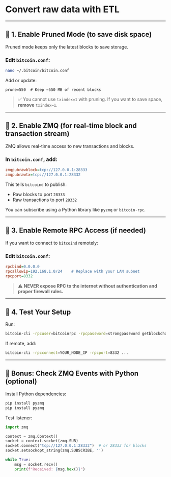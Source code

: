 # Convert raw data with ETL

---

## 🔧 1. **Enable Pruned Mode** (to save disk space)

Pruned mode keeps only the latest blocks to save storage.

### Edit `bitcoin.conf`:

```bash
nano ~/.bitcoin/bitcoin.conf
```

Add or update:

```
prune=550  # Keep ~550 MB of recent blocks
```

> ✅ You cannot use `txindex=1` with pruning. If you want to save space, **remove** `txindex=1`.

---

## 📡 2. **Enable ZMQ** (for real-time block and transaction stream)

ZMQ allows real-time access to new transactions and blocks.

### In `bitcoin.conf`, add:

```ini
zmqpubrawblock=tcp://127.0.0.1:28333
zmqpubrawtx=tcp://127.0.0.1:28332
```

This tells `bitcoind` to publish:

* Raw blocks to port `28333`
* Raw transactions to port `28332`

You can subscribe using a Python library like `pyzmq` or `bitcoin-rpc`.

---

## 🔐 3. **Enable Remote RPC Access** (if needed)

If you want to connect to `bitcoind` remotely:

### Edit `bitcoin.conf`:

```ini
rpcbind=0.0.0.0
rpcallowip=192.168.1.0/24    # Replace with your LAN subnet
rpcport=8332
```

> ⚠️ **NEVER expose RPC to the internet without authentication and proper firewall rules.**

---

## 🧪 4. **Test Your Setup**

Run:

```bash
bitcoin-cli -rpcuser=bitcoinrpc -rpcpassword=strongpassword getblockchaininfo
```

If remote, add:

```bash
bitcoin-cli -rpcconnect=YOUR_NODE_IP -rpcport=8332 ...
```

---

## 📂 Bonus: Check ZMQ Events with Python (optional)

Install Python dependencies:

```bash
pip install pyzmq
pip install pyzmq
```

Test listener:

```python
import zmq

context = zmq.Context()
socket = context.socket(zmq.SUB)
socket.connect("tcp://127.0.0.1:28332")  # or 28333 for blocks
socket.setsockopt_string(zmq.SUBSCRIBE, '')

while True:
    msg = socket.recv()
    print(f"Received: {msg.hex()}")
```
